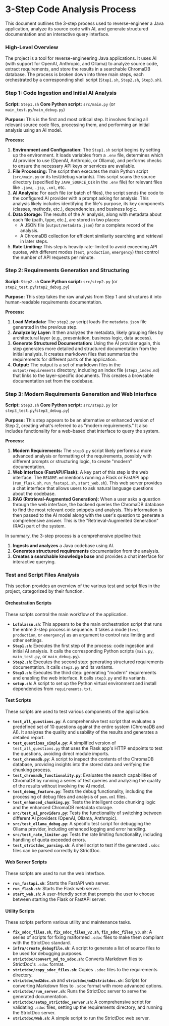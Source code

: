 # 3-Step Code Analysis Process

This document outlines the 3-step process used to reverse-engineer a Java application, analyze its source code with AI, and generate structured documentation and an interactive query interface.

### High-Level Overview

The project is a tool for reverse-engineering Java applications. It uses AI (with support for OpenAI, Anthropic, and Ollama) to analyze source code, extract requirements, and store the results in a searchable ChromaDB database. The process is broken down into three main steps, each orchestrated by a corresponding shell script (`Step1.sh`, `Step2.sh`, `Step3.sh`).

### Step 1: Code Ingestion and Initial AI Analysis

**Script:** `Step1.sh`
**Core Python script:** `src/main.py` (or `main_test.py`/`main_debug.py`)

**Purpose:** This is the first and most critical step. It involves finding all relevant source code files, processing them, and performing an initial analysis using an AI model.

**Process:**

1.  **Environment and Configuration:** The `Step1.sh` script begins by setting up the environment. It loads variables from a `.env` file, determines which AI provider to use (OpenAI, Anthropic, or Ollama), and performs checks to ensure the necessary API keys or services are available.
2.  **File Processing:** The script then executes the main Python script (`src/main.py` or its test/debug variants). This script scans the source directory (specified by `JAVA_SOURCE_DIR` in the `.env` file) for relevant files like `.java`, `.jsp`, `.xml`, etc.
3.  **AI Analysis:** For each file (or batch of files), the script sends the code to the configured AI provider with a prompt asking for analysis. This analysis likely includes identifying the file's purpose, its key components (classes, methods, etc.), dependencies, and business logic.
4.  **Data Storage:** The results of the AI analysis, along with metadata about each file (path, type, etc.), are stored in two places:
    *   A JSON file (`output/metadata.json`) for a complete record of the analysis.
    *   A ChromaDB collection for efficient similarity searching and retrieval in later steps.
5.  **Rate Limiting:** This step is heavily rate-limited to avoid exceeding API quotas, with different modes (`test`, `production`, `emergency`) that control the number of API requests per minute.

### Step 2: Requirements Generation and Structuring

**Script:** `Step2.sh`
**Core Python script:** `src/step2.py` (or `step2_test.py`/`step2_debug.py`)

**Purpose:** This step takes the raw analysis from Step 1 and structures it into human-readable requirements documentation.

**Process:**

1.  **Load Metadata:** The `step2.py` script loads the `metadata.json` file generated in the previous step.
2.  **Analyze by Layer:** It then analyzes the metadata, likely grouping files by architectural layer (e.g., presentation, business logic, data access).
3.  **Generate Structured Documentation:** Using the AI provider again, this step generates more detailed and structured documentation from the initial analysis. It creates markdown files that summarize the requirements for different parts of the application.
4.  **Output:** The output is a set of markdown files in the `output/requirements` directory, including an index file (`step2_index.md`) that links to the layer-specific documents. This creates a browsable documentation set from the codebase.

### Step 3: Modern Requirements Generation and Web Interface

**Script:** `Step3.sh`
**Core Python script:** `src/step3.py` (or `step3_test.py`/`step3_debug.py`)

**Purpose:** This step appears to be an alternative or enhanced version of Step 2, creating what's referred to as "modern requirements." It also includes functionality for a web-based chat interface to query the system.

**Process:**

1.  **Modern Requirements:** The `step3.py` script likely performs a more advanced analysis or formatting of the requirements, possibly with different prompts or structuring logic, to create "modern" documentation.
2.  **Web Interface (FastAPI/Flask):** A key part of this step is the web interface. The `README.md` mentions running a Flask or FastAPI app (`run_flask.sh`, `run_fastapi.sh`, `start_web.sh`). This web server provides a chat interface that allows users to ask natural language questions about the codebase.
3.  **RAG (Retrieval-Augmented Generation):** When a user asks a question through the web interface, the backend queries the ChromaDB database to find the most relevant code snippets and analysis. This information is then passed to the AI model along with the user's question to generate a comprehensive answer. This is the "Retrieval-Augmented Generation" (RAG) part of the system.

In summary, the 3-step process is a comprehensive pipeline that:
1.  **Ingests and analyzes** a Java codebase using AI.
2.  **Generates structured requirements** documentation from the analysis.
3.  **Creates a searchable knowledge base** and provides a chat interface for interactive querying.

### Test and Script Files Analysis

This section provides an overview of the various test and script files in the project, categorized by their function.

#### Orchestration Scripts

These scripts control the main workflow of the application.

*   **`Lofalassn.sh`**: This appears to be the main orchestration script that runs the entire 3-step process in sequence. It takes a mode (`test`, `production`, or `emergency`) as an argument to control rate limiting and other settings.
*   **`Step1.sh`**: Executes the first step of the process: code ingestion and initial AI analysis. It calls the corresponding Python scripts (`main.py`, `main_test.py`, or `main_debug.py`).
*   **`Step2.sh`**: Executes the second step: generating structured requirements documentation. It calls `step2.py` and its variants.
*   **`Step3.sh`**: Executes the third step: generating "modern" requirements and enabling the web interface. It calls `step3.py` and its variants.
*   **`setup.sh`**: A script to set up the Python virtual environment and install dependencies from `requirements.txt`.

#### Test Scripts

These scripts are used to test various components of the application.

*   **`test_all_questions.py`**: A comprehensive test script that evaluates a predefined set of 10 questions against the entire system (ChromaDB and AI). It analyzes the quality and usability of the results and generates a detailed report.
*   **`test_questions_simple.py`**: A simplified version of `test_all_questions.py` that uses the Flask app's HTTP endpoints to test the questions, avoiding direct module imports.
*   **`test_chromadb.py`**: A script to inspect the contents of the ChromaDB database, providing insights into the stored data and verifying the chunking process.
*   **`test_chromadb_functionality.py`**: Evaluates the search capabilities of ChromaDB by running a series of test queries and analyzing the quality of the results without involving the AI model.
*   **`test_debug_feature.py`**: Tests the debug functionality, including the processing of debug files and analysis of `pom.xml` files.
*   **`test_enhanced_chunking.py`**: Tests the intelligent code chunking logic and the enhanced ChromaDB metadata storage.
*   **`src/test_ai_providers.py`**: Tests the functionality of switching between different AI providers (OpenAI, Ollama, Anthropic).
*   **`src/test_ollama_debug.py`**: A specific test script for debugging the Ollama provider, including enhanced logging and error handling.
*   **`src/test_rate_limiter.py`**: Tests the rate limiting functionality, including handling of quota exceeded errors.
*   **`test_strictdoc_parsing.sh`**: A shell script to test if the generated `.sdoc` files can be parsed correctly by StrictDoc.

#### Web Server Scripts

These scripts are used to run the web interface.

*   **`run_fastapi.sh`**: Starts the FastAPI web server.
*   **`run_flask.sh`**: Starts the Flask web server.
*   **`start_web.sh`**: A user-friendly script that prompts the user to choose between starting the Flask or FastAPI server.

#### Utility Scripts

These scripts perform various utility and maintenance tasks.

*   **`fix_sdoc_files.sh`**, **`fix_sdoc_files_v2.sh`**, **`fix_sdoc_files_v3.sh`**: A series of scripts for fixing malformed `.sdoc` files to make them compliant with the StrictDoc standard.
*   **`infra/create_debugfile.sh`**: A script to generate a list of source files to be used for debugging purposes.
*   **`strictdoc/convert_md_to_sdoc.sh`**: Converts Markdown files to StrictDoc's `.sdoc` format.
*   **`strictdoc/copy_sdoc_files.sh`**: Copies `.sdoc` files to the requirements directory.
*   **`strictdoc/md2doc.sh`** and **`strictdoc/md2strictdoc.sh`**: Scripts for converting Markdown files to `.sdoc` format with more advanced options.
*   **`strictdoc/run_server.sh`**: Runs the StrictDoc server to serve the generated documentation.
*   **`strictdoc/setup_strictdoc_server.sh`**: A comprehensive script for validating `.sdoc` files, setting up the requirements directory, and running the StrictDoc server.
*   **`strictdoc/Web.sh`**: A simple script to run the StrictDoc web server.